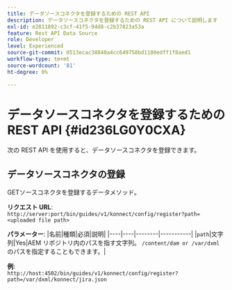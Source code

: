 ```yaml
---
title: データソースコネクタを登録するための REST API
description: データソースコネクタを登録するための REST API について説明します
exl-id: e2811892-c3cf-41f5-94d8-c2b37823a53a
feature: Rest API Data Source
role: Developer
level: Experienced
source-git-commit: 0513ecac38840a4cc649758bd1180edff1f8aed1
workflow-type: tm+mt
source-wordcount: '81'
ht-degree: 0%

---
```


# データソースコネクタを登録するための REST API {#id236LG0Y0CXA}

次の REST API を使用すると、データソースコネクタを登録できます。

## データソースコネクタの登録

GETソースコネクタを登録するデータメソッド。

**リクエスト URL**:
`http://server:port/bin/guides/v1/konnect/config/register?path=<uploaded file path>`

**パラメーター**:
|名前|種類|必須|説明|
|----|----|--------|-----------|
|`path`|文字列|Yes|AEM リポジトリ内のパスを指す文字列。 `/content/dam or /var/dxml` のパスを指定することもできます。|

**例**:\
`http://host:4502/bin/guides/v1/konnect/config/register?path=/var/dxml/konnect/jira.json`
